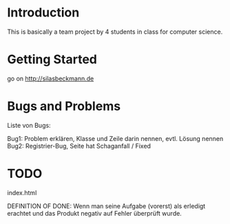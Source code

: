 # Introduction
This is basically a team project by 4 students in class for computer science.
# Getting Started
go on http://silasbeckmann.de
# Bugs and Problems
Liste von Bugs:

Bug1: Problem erklären, Klasse und Zeile darin nennen, evtl. Lösung nennen
Bug2: Registrier-Bug, Seite hat Schaganfall / Fixed
# TODO
index.html

DEFINITION OF DONE: Wenn man seine Aufgabe (vorerst) als erledigt erachtet und das Produkt negativ auf Fehler überprüft wurde.
